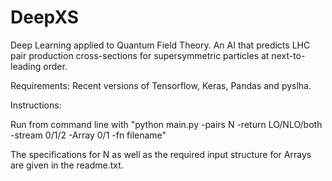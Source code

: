 # DeepXS
Deep Learning applied to Quantum Field Theory. An AI that predicts LHC pair production cross-sections for supersymmetric particles at next-to-leading order. 

Requirements:
Recent versions of Tensorflow, Keras, Pandas and pyslha.

Instructions:

Run from command line with "python main.py -pairs N -return LO/NLO/both -stream 0/1/2 -Array 0/1 -fn filename"

The specifications for N as well as the required input structure for Arrays are given in the readme.txt.
